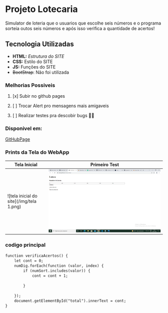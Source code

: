 # Projeto Lotecaria
Simulator de loteria que o usuarios que escolhe seis números e o programa sorteia outos seis números e após isso verifica a quantidade de acertos!

## Tecnologia Utilizadas
- **HTML:** _Estrutura do SITE_
- **CSS:** Estilo do SITE
- **JS:** Funções do SITE
- ~~BootStrap~~: Não foi utilizada

### Melhorias Possiveis
1. [x] Subir no github pages

2. [ ] Trocar Alert pro mensagens mais amigaveis

3. [ ] Realizar testes pra descobir bugs 🐱‍👤

### Disponivel em:
[GitHubPage](https://bcezs.github.io/Loteca-Vesp/)

### Prints da Tela do WebApp

| Tela Inicial | Primeiro Test   |
|--------------|-----------------|
| ![tela inicial do site](/img/tela 1.png) | ![tela preechida do site](https://raw.githubusercontent.com/bcezs/Loteca-Vesp/master/img/tela%202.png)       |



### codigo principal
```js:
function verificaAcertos() {
    let cont = 0;
    numDig.forEach(function (valor, index) {
        if (numSort.includes(valor)) {
            cont = cont + 1;

        }

    });
    document.getElementById("total").innerText = cont;
}
```
